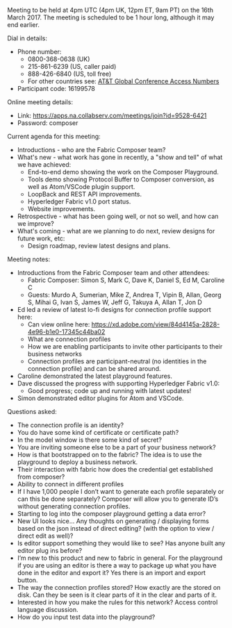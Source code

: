 Meeting to be held at 4pm UTC (4pm UK, 12pm ET, 9am PT) on the 16th March 2017.
The meeting is scheduled to be 1 hour long, although it may end earlier.

Dial in details:
* Phone number:
  * 0800-368-0638 (UK)
  * 215-861-6239 (US, caller paid)
  * 888-426-6840 (US, toll free)
  * For other countries see: [AT&T Global Conference Access Numbers](https://www.teleconference.att.com/servlet/glbAccess?process=1&accessCode=16199578&accessNumber=08003680638&brand=att&lang=English)
* Participant code: 16199578

Online meeting details:
* Link: https://apps.na.collabserv.com/meetings/join?id=9528-6421
* Password: composer

Current agenda for this meeting:

* Introductions - who are the Fabric Composer team?
* What's new - what work has gone in recently, a "show and tell" of what we have achieved:
  * End-to-end demo showing the work on the Composer Playground.
  * Tools demo showing Protocol Buffer to Composer conversion, as well as Atom/VSCode plugin support.
  * LoopBack and REST API improvements.
  * Hyperledger Fabric v1.0 port status.
  * Website improvements.
* Retrospective - what has been going well, or not so well, and how can we improve?
* What's coming - what are we planning to do next, review designs for future work, etc:
  * Design roadmap, review latest designs and plans.

Meeting notes:

* Introductions from the Fabric Composer team and other attendees:
  * Fabric Composer: Simon S, Mark C, Dave K, Daniel S, Ed M, Caroline C
  * Guests: Murdo A, Sumerian, Mike Z, Andrea T, Vipin B, Allan, Georg S, Mihai G, Ivan S, James W, Jeff G, Takuya A, Allan T, Jon D
* Ed led a review of latest lo-fi designs for connection profile support here:
  * Can view online here: https://xd.adobe.com/view/84d4145a-2828-4e96-b1e0-17345c44ba02
  * What are connection profiles
  * How we are enabling participants to invite other participants to their business networks
  * Connection profiles are participant-neutral (no identities in the connection profile) and can be shared around.
* Caroline demonstrated the latest playground features.
* Dave discussed the progress with supporting Hyperledger Fabric v1.0:
  * Good progress; code up and running with latest updates!
* Simon demonstrated editor plugins for Atom and VSCode.

Questions asked:

* The connection profile is an identity?
* You do have some kind of certificate or certificate path?
* In the model window is there some kind of secret?
* You are inviting someone else to be a part of your business network?
* How is that bootstrapped on to the fabric? The idea is to use the playground to deploy a business network.
* Their interaction with fabric how does the credential get established from composer?
* Ability to connect in different profiles
* If I have 1,000 people I don’t want to generate each profile separately or can this be done separately? Composer will allow you to generate ID’s without generating connection profiles.
* Starting to log into the composer playground getting a data error? 
* New UI looks nice... Any thoughts on generating / displaying forms based on the json instead of direct editing? (with the option to view / direct edit as well)?
* Is editor support something they would like to see? Has anyone built any editor plug ins before?
* I’m new to this product and new to fabric in general. For the playground if you are using an editor is there a way to package up what you have done in the editor and export it? Yes there is an import and export button.
* The way the connection profiles stored? How exactly are the stored on disk. Can they be seen is it clear parts of it in the clear and parts of it.
* Interested in how you make the rules for this network? Access control language discussion. 
* How do you input test data into the playground?
